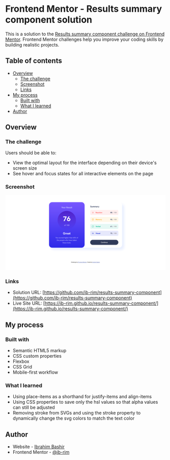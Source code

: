 # Frontend Mentor - Results summary component solution

This is a solution to the [Results summary component challenge on Frontend Mentor](https://www.frontendmentor.io/challenges/results-summary-component-CE_K6s0maV). Frontend Mentor challenges help you improve your coding skills by building realistic projects. 

## Table of contents

- [Overview](#overview)
  - [The challenge](#the-challenge)
  - [Screenshot](#screenshot)
  - [Links](#links)
- [My process](#my-process)
  - [Built with](#built-with)
  - [What I learned](#what-i-learned)
- [Author](#author)

## Overview

### The challenge

Users should be able to:

- View the optimal layout for the interface depending on their device's screen size
- See hover and focus states for all interactive elements on the page

### Screenshot

![](./screenshot.png)

### Links

- Solution URL: [https://github.com/ib-rim/results-summary-component](https://github.com/ib-rim/results-summary-component)
- Live Site URL: [https://ib-rim.github.io/results-summary-component/](https://ib-rim.github.io/results-summary-component/)

## My process

### Built with

- Semantic HTML5 markup
- CSS custom properties
- Flexbox
- CSS Grid
- Mobile-first workflow

### What I learned

- Using place-items as a shorthand for justify-items and align-items
- Using CSS properties to save only the hsl values so that alpha values can still be adjusted
- Removing stroke from SVGs and using the stroke property to dynamically change the svg colors to match the text color

## Author

- Website - [Ibrahim Bashir](https://ib-rim.github.io)
- Frontend Mentor - [@ib-rim](https://www.frontendmentor.io/profile/ib-rim)
